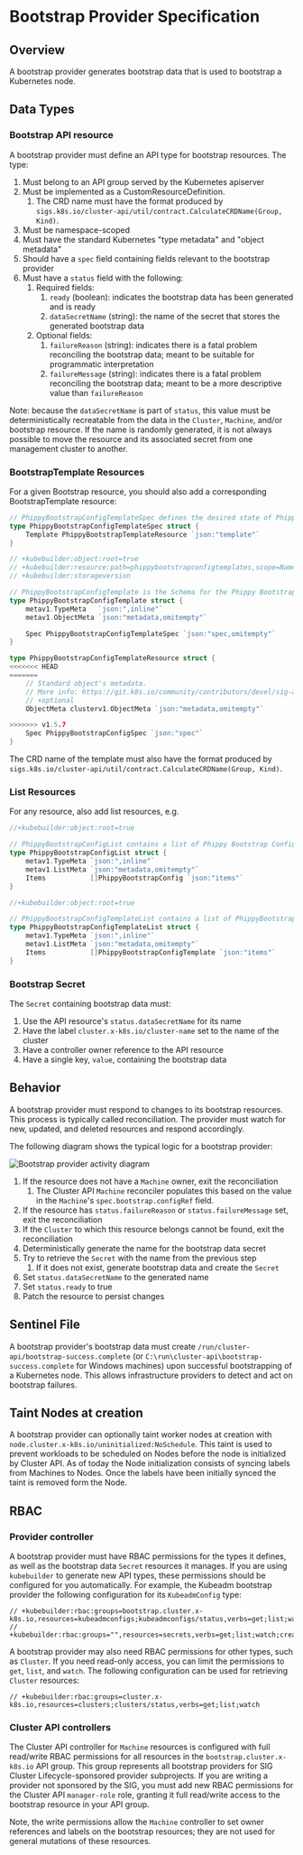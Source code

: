 # Bootstrap Provider Specification

## Overview

A bootstrap provider generates bootstrap data that is used to bootstrap a Kubernetes node.

## Data Types

### Bootstrap API resource
A bootstrap provider must define an API type for bootstrap resources. The type:

1. Must belong to an API group served by the Kubernetes apiserver
2. Must be implemented as a CustomResourceDefinition.
    1. The CRD name must have the format produced by `sigs.k8s.io/cluster-api/util/contract.CalculateCRDName(Group, Kind)`.
3. Must be namespace-scoped
4. Must have the standard Kubernetes "type metadata" and "object metadata"
5. Should have a `spec` field containing fields relevant to the bootstrap provider
6. Must have a `status` field with the following:
    1. Required fields:
        1. `ready` (boolean): indicates the bootstrap data has been generated and is ready
        1. `dataSecretName` (string): the name of the secret that stores the generated bootstrap data
    2. Optional fields:
        1. `failureReason` (string): indicates there is a fatal problem reconciling the bootstrap data;
            meant to be suitable for programmatic interpretation
        2. `failureMessage` (string): indicates there is a fatal problem reconciling the bootstrap data;
            meant to be a more descriptive value than `failureReason`

Note: because the `dataSecretName` is part of `status`, this value must be deterministically recreatable from the data in the
`Cluster`, `Machine`, and/or bootstrap resource. If the name is randomly generated, it is not always possible to move
the resource and its associated secret from one management cluster to another.

### BootstrapTemplate Resources

For a given Bootstrap resource, you should also add a corresponding BootstrapTemplate resource:

``` go
// PhippyBootstrapConfigTemplateSpec defines the desired state of PhippyBootstrapConfigTemplate.
type PhippyBootstrapConfigTemplateSpec struct {
	Template PhippyBootstrapTemplateResource `json:"template"`
}

// +kubebuilder:object:root=true
// +kubebuilder:resource:path=phippybootstrapconfigtemplates,scope=Namespaced,categories=cluster-api,shortName=pbct
// +kubebuilder:storageversion

// PhippyBootstrapConfigTemplate is the Schema for the Phippy Bootstrap API.
type PhippyBootstrapConfigTemplate struct {
	metav1.TypeMeta   `json:",inline"`
	metav1.ObjectMeta `json:"metadata,omitempty"`

	Spec PhippyBootstrapConfigTemplateSpec `json:"spec,omitempty"`
}

type PhippyBootstrapConfigTemplateResource struct {
<<<<<<< HEAD
=======
	// Standard object's metadata.
	// More info: https://git.k8s.io/community/contributors/devel/sig-architecture/api-conventions.md#metadata
	// +optional
	ObjectMeta clusterv1.ObjectMeta `json:"metadata,omitempty"`

>>>>>>> v1.5.7
	Spec PhippyBootstrapConfigSpec `json:"spec"`
}
```

The CRD name of the template must also have the format produced by `sigs.k8s.io/cluster-api/util/contract.CalculateCRDName(Group, Kind)`.

### List Resources

For any resource, also add list resources, e.g.

```go
//+kubebuilder:object:root=true

// PhippyBootstrapConfigList contains a list of Phippy Bootstrap Configurations.
type PhippyBootstrapConfigList struct {
	metav1.TypeMeta `json:",inline"`
	metav1.ListMeta `json:"metadata,omitempty"`
	Items           []PhippyBootstrapConfig `json:"items"`
}

//+kubebuilder:object:root=true

// PhippyBootstrapConfigTemplateList contains a list of PhippyBootstrapConfigTemplate.
type PhippyBootstrapConfigTemplateList struct {
	metav1.TypeMeta `json:",inline"`
	metav1.ListMeta `json:"metadata,omitempty"`
	Items           []PhippyBootstrapConfigTemplate `json:"items"`
}
```


### Bootstrap Secret

The `Secret` containing bootstrap data must:

1. Use the API resource's `status.dataSecretName` for its name
1. Have the label `cluster.x-k8s.io/cluster-name` set to the name of the cluster
1. Have a controller owner reference to the API resource
1. Have a single key, `value`, containing the bootstrap data

## Behavior

A bootstrap provider must respond to changes to its bootstrap resources. This process is
typically called reconciliation. The provider must watch for new, updated, and deleted resources and respond
accordingly.

The following diagram shows the typical logic for a bootstrap provider:

![Bootstrap provider activity diagram](../../images/bootstrap-provider.png)

1. If the resource does not have a `Machine` owner, exit the reconciliation
    1. The Cluster API `Machine` reconciler populates this based on the value in the `Machine`'s `spec.bootstrap.configRef`
       field.
1. If the resource has `status.failureReason` or `status.failureMessage` set, exit the reconciliation
1. If the `Cluster` to which this resource belongs cannot be found, exit the reconciliation
1. Deterministically generate the name for the bootstrap data secret
1. Try to retrieve the `Secret` with the name from the previous step
    1. If it does not exist, generate bootstrap data and create the `Secret`
1. Set `status.dataSecretName` to the generated name
1. Set `status.ready` to true
1. Patch the resource to persist changes

## Sentinel File

A bootstrap provider's bootstrap data must create `/run/cluster-api/bootstrap-success.complete` (or `C:\run\cluster-api\bootstrap-success.complete` for Windows machines) upon successful bootstrapping of a Kubernetes node. This allows infrastructure providers to detect and act on bootstrap failures.

## Taint Nodes at creation

A bootstrap provider can optionally taint worker nodes at creation with `node.cluster.x-k8s.io/uninitialized:NoSchedule`.
This taint is used to prevent workloads to be scheduled on Nodes before the node is initialized by Cluster API.
As of today the Node initialization consists of syncing labels from Machines to Nodes. Once the labels have been 
initially synced the taint is removed form the Node.

## RBAC

### Provider controller

A bootstrap provider must have RBAC permissions for the types it defines, as well as the bootstrap data `Secret`
resources it manages. If you are using `kubebuilder` to generate new API types, these permissions should be configured
for you automatically. For example, the Kubeadm bootstrap provider the following configuration for its `KubeadmConfig`
type:

```
// +kubebuilder:rbac:groups=bootstrap.cluster.x-k8s.io,resources=kubeadmconfigs;kubeadmconfigs/status,verbs=get;list;watch;create;update;patch;delete
// +kubebuilder:rbac:groups="",resources=secrets,verbs=get;list;watch;create;update;patch;delete
```

A bootstrap provider may also need RBAC permissions for other types, such as `Cluster`. If you need
read-only access, you can limit the permissions to `get`, `list`, and `watch`. The following
configuration can be used for retrieving `Cluster` resources:

```
// +kubebuilder:rbac:groups=cluster.x-k8s.io,resources=clusters;clusters/status,verbs=get;list;watch
```

### Cluster API controllers

The Cluster API controller for `Machine` resources is configured with full read/write RBAC permissions for all resources
in the `bootstrap.cluster.x-k8s.io` API group. This group represents all bootstrap providers for SIG Cluster
Lifecycle-sponsored provider subprojects. If you are writing a provider not sponsored by the SIG, you must add new RBAC
permissions for the Cluster API `manager-role` role, granting it full read/write access to the bootstrap resource in
your API group.

Note, the write permissions allow the `Machine` controller to set owner references and labels on the bootstrap
resources; they are not used for general mutations of these resources.
